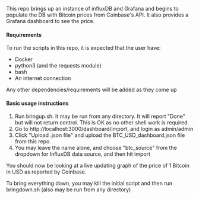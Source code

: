 This repo brings up an instance of influxDB and Grafana and begins to populate the DB with Bitcoin prices from Coinbase's API. It also provides a Grafana dashboard to see the price.

#### Requirements

To run the scripts in this repo, it is expected that the user have:
* Docker
* python3 (and the requests module)
* bash
* An internet connection

Any other dependencies/requirements will be added as they come up

#### Basic usage instructions
1) Run bringup.sh. It may be run from any directory. It will report "Done" but will not return control. This is OK as no other shell work is required.
2) Go to http://localhost:3000/dashboard/import, and login as admin/admin
3) Click "Upload .json file" and upload the BTC_USD_dashboard.json file from this repo.
4) You may leave the name alone, and choose "btc_source" from the dropdown for InfluxDB data source, and then hit import

You should now be looking at a live updating graph of the price of 1 Bitcoin in USD as reported by Coinbase.

To bring everything down, you may kill the initial script and then run bringdown.sh (also may be run from any directory)